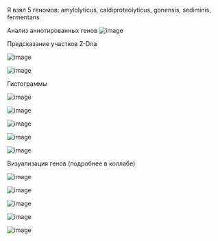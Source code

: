 Я взял 5 геномов: amylolyticus, сaldiproteolyticus, gonensis, sediminis, fermentans

Анализ аннотированных генов
![image](https://user-images.githubusercontent.com/43177979/173360396-33af27f8-81c2-45b6-8ee5-ba97b0e15a0c.png)

Предсказание участков Z-Dna

![image](https://user-images.githubusercontent.com/43177979/173364658-5bd4a9a1-0cb9-417e-81b3-45a981b85a16.png)

![image](https://user-images.githubusercontent.com/43177979/173364860-946e69c2-4c76-4150-b0c7-442b63e4d66b.png)

Гистограммы

![image](https://user-images.githubusercontent.com/43177979/173365679-463395d4-e8d1-4615-a587-17344d2b3c7a.png)

![image](https://user-images.githubusercontent.com/43177979/173365935-cecf8d8f-f2fe-4abf-9f7f-635d43323200.png)

![image](https://user-images.githubusercontent.com/43177979/173366129-28e3b1ca-98b5-4690-92a4-defc32ca41c7.png)

![image](https://user-images.githubusercontent.com/43177979/173366348-d2563478-6e03-4475-bd16-c9d4cc21bb4b.png)

![image](https://user-images.githubusercontent.com/43177979/173366521-02c58a21-c152-4d7f-97d0-94e7697b8427.png)

Визуализация генов
(подробнее в коллабе)

![image](https://user-images.githubusercontent.com/43177979/173384308-a47ef519-7b29-4cd1-9e2c-5b1ca3d3f5dd.png)

![image](https://user-images.githubusercontent.com/43177979/173380666-83b03e8d-789c-4620-83f4-ca2f8febcf66.png)

![image](https://user-images.githubusercontent.com/43177979/173384646-ead16ec1-25a6-4b0b-bdcd-4b5bd109b67f.png)

![image](https://user-images.githubusercontent.com/43177979/173383851-a7a692f6-0302-4ff2-b13b-b76941e39a8f.png)

![image](https://user-images.githubusercontent.com/43177979/173383517-8cd049bd-48c3-4a04-8685-61f3fe80528a.png)
